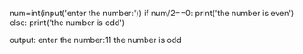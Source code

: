 num=int(input('enter the number:'))
if num/2==0:
    print('the number is even')
else:
    print('the number is odd')
    
output:
enter the number:11
the number is odd
